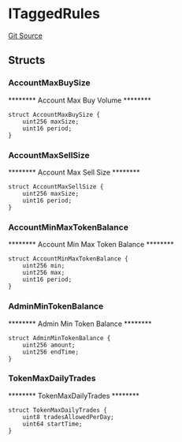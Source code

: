 # ITaggedRules
[Git Source](https://github.com/thrackle-io/tron/blob/17f0c18311739ad27e810cec2eb3f45ea28c2fd7/src/protocol/economic/ruleProcessor/RuleDataInterfaces.sol)


## Structs
### AccountMaxBuySize
******** Account Max Buy Volume ********


```solidity
struct AccountMaxBuySize {
    uint256 maxSize;
    uint16 period;
}
```

### AccountMaxSellSize
******** Account Max Sell Size ********


```solidity
struct AccountMaxSellSize {
    uint256 maxSize;
    uint16 period;
}
```

### AccountMinMaxTokenBalance
******** Account Min Max Token Balance ********


```solidity
struct AccountMinMaxTokenBalance {
    uint256 min;
    uint256 max;
    uint16 period;
}
```

### AdminMinTokenBalance
******** Admin Min Token Balance ********


```solidity
struct AdminMinTokenBalance {
    uint256 amount;
    uint256 endTime;
}
```

### TokenMaxDailyTrades
******** TokenMaxDailyTrades ********


```solidity
struct TokenMaxDailyTrades {
    uint8 tradesAllowedPerDay;
    uint64 startTime;
}
```


